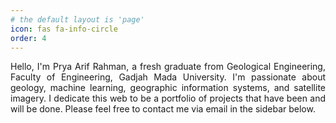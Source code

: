 ```yaml
---
# the default layout is 'page'
icon: fas fa-info-circle
order: 4
---
```


<p style="text-align:justify"> Hello, I'm Prya Arif Rahman, a fresh graduate from Geological Engineering, Faculty of Engineering, Gadjah Mada University. I'm passionate about geology, machine learning, geographic information systems, and satellite imagery. I dedicate this web to be a portfolio of projects that have been and will be done. Please feel free to contact me via email in the sidebar below. </p>
<script data-goatcounter="https://wattuginu.goatcounter.com/count"
        async src="//gc.zgo.at/count.js"></script>
